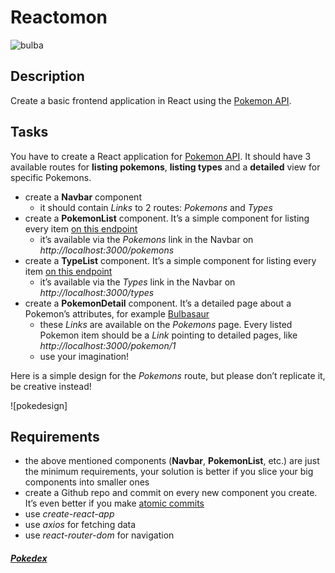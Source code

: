 # Reactomon

![bulba](https://assets.pokemon.com/assets/cms2/img/pokedex/full/001.png)

## Description
Create a basic frontend application in React using the [Pokemon API](https://pokeapi.co/).

## Tasks
You have to create a React application for [Pokemon API](https://pokeapi.co/). It should have 3 available routes for **listing pokemons**, **listing types** and a **detailed** view for specific Pokemons.

- create a **Navbar** component
  - it should contain *Links* to 2 routes: *Pokemons* and *Types*
- create a **PokemonList** component. It’s a simple component for listing every item [on this endpoint](https://pokeapi.co/api/v2/pokemon)
  - it’s available via the *Pokemons* link in the Navbar on *http://localhost:3000/pokemons*
- create a **TypeList** component. It’s a simple component for listing every item [on this endpoint](https://pokeapi.co/api/v2/type)
  - it’s available via the *Types* link in the Navbar on *http://localhost:3000/types*
- create a **PokemonDetail** component. It’s a detailed page about a Pokemon’s attributes, for example [Bulbasaur](https://pokeapi.co/api/v2/pokemon/1/)
  - these *Links* are available on the *Pokemons* page. Every listed Pokemon item should be a *Link* pointing to detailed pages, like *http://localhost:3000/pokemon/1*
  - use your imagination!
  
Here is a simple design for the *Pokemons* route, but please don’t replicate it, be creative instead!

![pokedesign]

## Requirements
- the above mentioned components (**Navbar**, **PokemonList**, etc.) are just the minimum requirements, your solution is better if you slice your big components into smaller ones
- create a Github repo and commit on every new component you create. It’s even better if you make [atomic commits](https://en.wikipedia.org/wiki/Atomic_commit)
- use *create-react-app*
- use *axios* for fetching data
- use *react-router-dom* for navigation



##### [Pokedex](https://www.pokemon.com/us/pokedex/)
